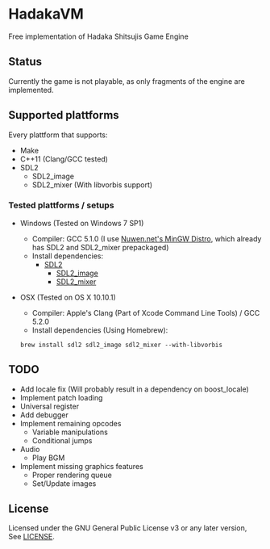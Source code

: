 # HadakaVM
Free implementation of Hadaka Shitsujis Game Engine

## Status
Currently the game is not playable, as only fragments of the engine are implemented.

## Supported plattforms

Every plattform that supports:
- Make
- C++11 (Clang/GCC tested)
- SDL2
  - SDL2_image
  - SDL2_mixer (With libvorbis support)

### Tested plattforms / setups

- Windows (Tested on Windows 7 SP1)
  - Compiler: GCC 5.1.0 (I use [Nuwen.net's MinGW Distro](http://nuwen.net/mingw.html), which already has SDL2 and SDL2_mixer prepackaged)
  - Install dependencies:
    - [SDL2](https://www.libsdl.org/download-2.0.php)
      - [SDL2_image](https://www.libsdl.org/projects/SDL_image/)
      - [SDL2_mixer](https://www.libsdl.org/projects/SDL_mixer/)


- OSX (Tested on OS X 10.10.1)
  - Compiler: Apple's Clang (Part of Xcode Command Line Tools) / GCC 5.2.0
  - Install dependencies (Using Homebrew):
  ```
  brew install sdl2 sdl2_image sdl2_mixer --with-libvorbis
  ```

## TODO
- Add locale fix (Will probably result in a dependency on boost_locale)
- Implement patch loading
- Universal register
- Add debugger
- Implement remaining opcodes
  - Variable manipulations
  - Conditional jumps
- Audio
  - Play BGM
- Implement missing graphics features
  - Proper rendering queue
  - Set/Update images

## License
Licensed under the GNU General Public License v3 or any later version,  
See [LICENSE](LICENSE).
